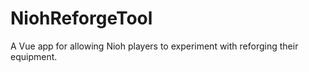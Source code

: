 # NiohReforgeTool
A Vue app for allowing Nioh players to experiment with reforging their equipment.
